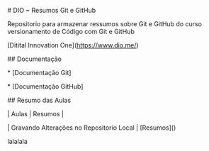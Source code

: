 \# DIO ~ Resumos Git e GitHub


Repositorio para armazenar ressumos sobre Git e GitHub do curso versionamento de Código com Git e GitHub

\[Ditital Innovation One](https://www.dio.me/)



\## Documentação

\* \[Documentação Git]

\* \[Documentação GitHub]



\## Resumo das Aulas



| Aulas | Resumos |

| Gravando Alterações no Repositorio Local | \[Resumos]()

lalalala
